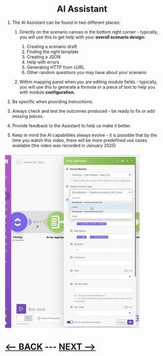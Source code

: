 <div align="center">

# AI Assistant 
</div>


1. The AI Assistant can be found in two different places:
   1. Directly on the scenario canvas in the bottom right corner - typically, you will use this to get help with your __overall scenario design:__
      1. Creating a scenario draft
      2. Finding the right template
      3. Creating a JSON
      4. Help with errors
      5. Generating HTTP from cURL
      6. Other random questions you may have about your scenario
         
   2. Within mapping panel when you are editing module fields - typically, you will use this to generate a formula or a piece of text to help you with module __configuration.__
     
2. Be specific when providing instructions.
3. Always check and test the outcomes produced - be ready to fix or add missing pieces.
4. Provide feedback to the Assistant to help us make it better.
5. Keep in mind the AI capabilities always evolve - it is possible that by the time you watch this video, there will be more predefined use cases available (the video was recorded in January 2025)

![link the module to the Aggregator](pic/aggragatorstep3.gif)




# [<-- BACK](aggregators.md) --- [NEXT -->](.md)
</div>
